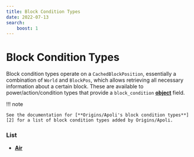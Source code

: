```yaml
---
title: Block Condition Types
date: 2022-07-13
search:
    boost: 1
---
```


#   Block Condition Types

Block condition types operate on a `CachedBlockPosition`, essentially a combination of `World` and `BlockPos`, which allows retrieving all necessary information about a certain block. These are available to power/action/condition types that provide a `block_condition` [**object**][1] field.


!!! note

    See the documentation for [**Origins/Apoli's block condition types**][2] for a list of block condition types added by Origins/Apoli.


### List

* [**Air**](block_condition_types/air.md)



[1]: https://origins.readthedocs.io/en/latest/types/data_types/object
[2]: https://origins.readthedocs.io/en/latest/types/block_condition_types
